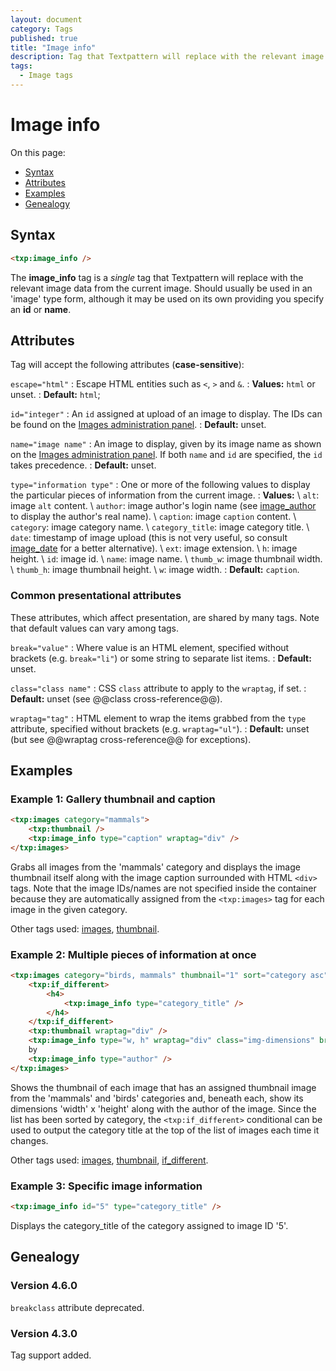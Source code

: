 ```yaml
---
layout: document
category: Tags
published: true
title: "Image info"
description: Tag that Textpattern will replace with the relevant image data from the current image.
tags:
  - Image tags
---
```


# Image info

On this page:

* [Syntax](#syntax)
* [Attributes](#attributes)
* [Examples](#examples)
* [Genealogy](#genealogy)

## Syntax

~~~ html
<txp:image_info />
~~~

The **image_info** tag is a *single* tag that Textpattern will replace with the relevant image data from the current image. Should usually be used in an 'image' type form, although it may be used on its own providing you specify an **id** or **name**.

## Attributes

Tag will accept the following attributes (**case-sensitive**):

`escape="html"`
: Escape HTML entities such as `<`, `>` and `&`.
: **Values:** `html` or unset.
: **Default:** `html`;

`id="integer"`
: An `id` assigned at upload of an image to display. The IDs can be found on the [Images administration panel](../administration/images-panel).
: **Default:** unset.

`name="image name"`
: An image to display, given by its image name as shown on the [Images administration panel](../administration/images-panel). If both `name` and `id` are specified, the `id` takes precedence.
: **Default:** unset.

`type="information type"`
: One or more of the following values to display the particular pieces of information from the current image.
: **Values:** \\
`alt`: image `alt` content. \\
`author`: image author's login name (see [image_author](image_author) to display the author's real name). \\
`caption`: image `caption` content. \\
`category`: image category name. \\
`category_title`: image category title. \\
`date`: timestamp of image upload (this is not very useful, so consult [image_date](image_date) for a better alternative). \\
`ext`: image extension. \\
`h`: image height. \\
`id`: image id. \\
`name`: image name. \\
`thumb_w`: image thumbnail width. \\
`thumb_h`: image thumbnail height. \\
`w`: image width.
: **Default:** `caption`.

### Common presentational attributes

These attributes, which affect presentation, are shared by many tags. Note that default values can vary among tags.

`break="value"`
: Where value is an HTML element, specified without brackets (e.g. `break="li"`) or some string to separate list items.
: **Default:** unset.

`class="class name"`
: CSS `class` attribute to apply to the `wraptag`, if set.
: **Default:** unset (see @@class cross-reference@@).

`wraptag="tag"`
: HTML element to wrap the items grabbed from the `type` attribute, specified without brackets (e.g. `wraptag="ul"`).
: **Default:** unset (but see @@wraptag cross-reference@@ for exceptions).

## Examples

### Example 1: Gallery thumbnail and caption

~~~ html
<txp:images category="mammals">
    <txp:thumbnail />
    <txp:image_info type="caption" wraptag="div" />
</txp:images>
~~~

Grabs all images from the 'mammals' category and displays the image thumbnail itself along with the image caption surrounded with HTML `<div>` tags. Note that the image IDs/names are not specified inside the container because they are automatically assigned from the `<txp:images>` tag for each image in the given category.

Other tags used: [images](images), [thumbnail](thumbnail).

### Example 2: Multiple pieces of information at once

~~~ html
<txp:images category="birds, mammals" thumbnail="1" sort="category asc">
    <txp:if_different>
        <h4>
            <txp:image_info type="category_title" />
        </h4>
    </txp:if_different>
    <txp:thumbnail wraptag="div" />
    <txp:image_info type="w, h" wraptag="div" class="img-dimensions" break=" x " />
    by
    <txp:image_info type="author" />
</txp:images>
~~~

Shows the thumbnail of each image that has an assigned thumbnail image from the 'mammals' and 'birds' categories and, beneath each, show its dimensions 'width' x 'height' along with the author of the image. Since the list has been sorted by category, the `<txp:if_different>` conditional can be used to output the category title at the top of the list of images each time it changes.

Other tags used: [images](images), [thumbnail](thumbnail), [if_different](if_different).

### Example 3: Specific image information

~~~ html
<txp:image_info id="5" type="category_title" />
~~~

Displays the category_title of the category assigned to image ID '5'.

## Genealogy

### Version 4.6.0

`breakclass` attribute deprecated.

### Version 4.3.0

Tag support added.
